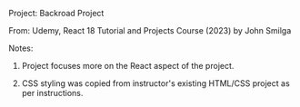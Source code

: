 Project: Backroad Project

From: Udemy, React 18 Tutorial and Projects Course (2023) by John Smilga

Notes:

1. Project focuses more on the React aspect of the project.

2. CSS styling was copied from instructor's existing HTML/CSS project as per instructions.
